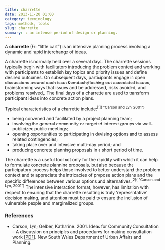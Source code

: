 ```yaml
---
title: charrette
date: 2013-11-20 01:00
category: terminology
tags: methods, tools
slug: charrette
summary: : an intense period of design or planning.
---
```


A **charrette** (Fr: “little cart”) is an intensive planning process involving a dynamic and rapid interchange of ideas.

A charrette is normally held over a several days. The charrette sessions typically begin with facilitators introducing the problem context and working with participants to establish key topics and priority issues and define desired outcomes. On subsequent days, participants engage in open discussions around each issue&emdash;fleshing out associated issues, brainstorming ways that issues and be addressed, risks avoided, and problems resolved,. The final days of a charrette are used to transform participant ideas into concrete action plans.

Typical characteristics of a charrette include:<sup>[1]( "Carson and Lyn, 2001")</sup>

* being convened and facilitated by a project planning team;
* involving the general community or targeted interest groups via well-publicized public meetings;
* opening opportunities to participating in devising options and to assess related contingencies;
* taking place over and intensive multi-day period; and
* producing concrete planning proposals in a short period of time.

The charrette is a useful tool not only for the rapidity with which it can help to formulate concrete planning proposals, but also because the participatory process helps those involved to better understand the problem context and to appreciate the intricacies of propose action plans and the specific differences between various options and alternatives.<sup>[2]( "Carson and Lyn, 2001")</sup> The intensive interaction format, however, has limitation with respect to ensuring that the charrette resulting is truly ‘representative’ decision making, and attention must be paid to ensure the inclusion of vulnerable people and marginalized groups.

### References

* Carson, Lyn; Gelber, Katharine. 2001. Ideas for Community Consultation – A discussion on principles and procedures for making consultation work [[PDF]](http://www.activedemocracy.net/articles/principles_procedures_final.pdf). New South Wales Department of Urban Affairs and Planning.
